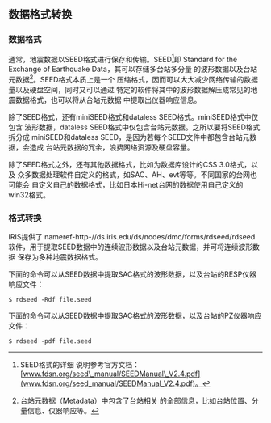 ## 数据格式转换

### 数据格式

通常，地震数据以SEED格式进行保存和传输。SEED[^1]即 Standard for the
Exchange of Earthquake Data，其可以存储多台站多分量
的波形数据以及台站元数据[^2]。SEED格式本质上是一个
压缩格式，因而可以大大减少网络传输的数据量以及硬盘空间，同时又可以通过
特定的软件将其中的波形数据解压成常见的地震数据格式，也可以将从台站元数据
中提取出仪器响应信息。

除了SEED格式，还有miniSEED格式和dataless SEED格式。miniSEED格式中仅包含
波形数据，dataless SEED格式中仅包含台站元数据。之所以要将SEED格式拆分成
miniSEED和dataless SEED，是因为若每个SEED文件中都包含台站元数据，会造成
台站元数据的冗余，浪费网络资源及硬盘容量。

除了SEED格式之外，还有其他数据格式，比如为数据库设计的CSS 3.0格式，以及
众多数据处理软件自定义的格式，如SAC、AH、evt等等。不同国家的台网也可能会
自定义自己的数据格式，比如日本Hi-net台网的数据使用自己定义的win32格式。

### 格式转换

IRIS提供了
nameref-http-//ds.iris.edu/ds/nodes/dmc/forms/rdseed/<span>rdseed</span>
软件，用于提取SEED数据中的连续波形数据以及台站元数据，并可将连续波形数据
保存为多种地震数据格式。

下面的命令可以从SEED数据中提取SAC格式的波形数据，以及台站的RESP仪器响应文件：

``` {.console}
$ rdseed -Rdf file.seed
```

下面的命令可以从SEED数据中提取SAC格式的波形数据，以及台站的PZ仪器响应文件：

``` {.console}
$ rdseed -pdf file.seed
```

[^1]: SEED格式的详细
    说明参考官方文档：[www.fdsn.org/seed\_manual/SEEDManual\_V2.4.pdf](www.fdsn.org/seed_manual/SEEDManual_V2.4.pdf)。

[^2]: 台站元数据（Metadata）中包含了台站相关
    的全部信息，比如台站位置、分量信息、仪器响应等。
